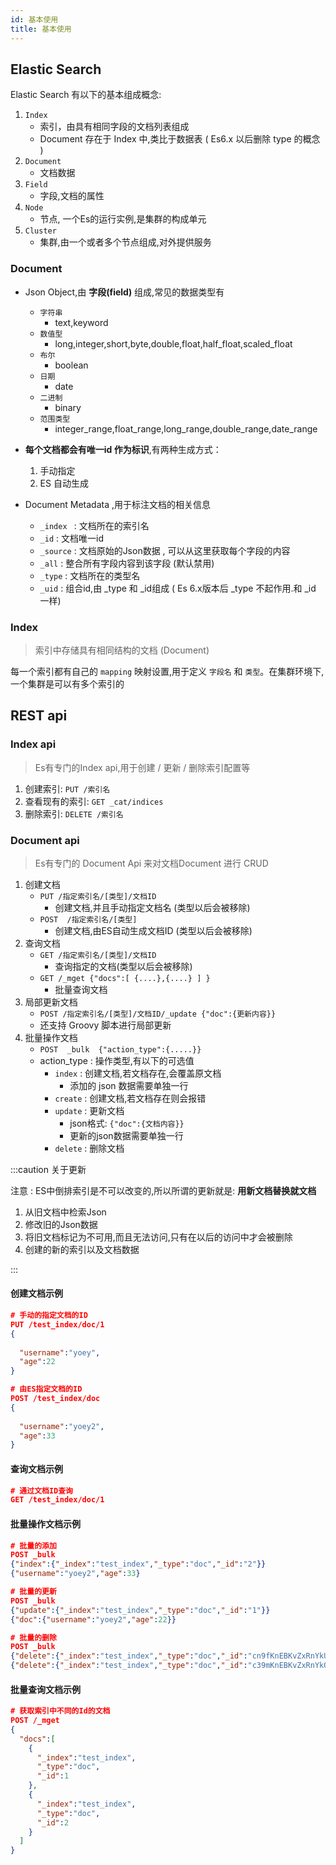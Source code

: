 ```yaml
---
id: 基本使用
title: 基本使用
---
```


## Elastic Search

Elastic Search 有以下的基本组成概念:

1. `Index`
    - 索引，由具有相同字段的文档列表组成
    - Document 存在于 Index 中,类比于数据表 ( Es6.x 以后删除 type 的概念 )
2. `Document`
    - 文档数据 
3. `Field`
    - 字段,文档的属性
4. `Node`
    - 节点, 一个Es的运行实例,是集群的构成单元
5. `Cluster`
    - 集群,由一个或者多个节点组成,对外提供服务

### Document

- Json Object,由 **字段(field)** 组成,常见的数据类型有
  - `字符串`
    - text,keyword
  - `数值型`
    - long,integer,short,byte,double,float,half_float,scaled_float
  - `布尔`
    - boolean
  - `日期`
    - date
  - `二进制`
    - binary
  - `范围类型`
    - integer_range,float_range,long_range,double_range,date_range

- **每个文档都会有唯一id 作为标识**,有两种生成方式：
  1. 手动指定
  2. ES 自动生成

- Document Metadata ,用于标注文档的相关信息
  - `_index ` :  文档所在的索引名
  - `_id`     :  文档唯一id
  - `_source` : 文档原始的Json数据 , 可以从这里获取每个字段的内容
  - `_all`    : 整合所有字段内容到该字段 (默认禁用)
  - `_type`   :  文档所在的类型名
  - `_uid`    :  组合id,由 _type 和 _id组成 ( Es 6.x版本后 _type 不起作用.和 _id 一样)

### Index

> 索引中存储具有相同结构的文档 (Document)

每一个索引都有自己的 `mapping` 映射设置,用于定义 `字段名` 和 `类型`。在集群环境下,一个集群是可以有多个索引的

## REST api

### Index api

> Es有专门的Index api,用于创建 / 更新 / 删除索引配置等

1. 创建索引: `PUT /索引名`
2. 查看现有的索引: `GET _cat/indices`
3. 删除索引: `DELETE /索引名`

### Document api

> Es有专门的 Document Api 来对文档Document 进行 CRUD

1. 创建文档
    - `PUT /指定索引名/[类型]/文档ID`
      - 创建文档,并且手动指定文档名 (类型以后会被移除)
    - `POST  /指定索引名/[类型]`
      - 创建文档,由ES自动生成文档ID (类型以后会被移除)
2. 查询文档
    - `GET /指定索引名/[类型]/文档ID`
      - 查询指定的文档(类型以后会被移除)
    - `GET /_mget {"docs":[ {....},{....} ] }`
      - 批量查询文档
3. 局部更新文档
    - `POST /指定索引名/[类型]/文档ID/_update {"doc":{更新内容}}`
    - 还支持 Groovy 脚本进行局部更新
4. 批量操作文档
    - `POST  _bulk  {"action_type":{.....}}`
    - action_type : 操作类型,有以下的可选值
      - `index` : 创建文档,若文档存在,会覆盖原文档
        - 添加的 json 数据需要单独一行
      - `create` : 创建文档,若文档存在则会报错
      - `update` : 更新文档
        - json格式: `{"doc":{文档内容}}`
        - 更新的json数据需要单独一行
      - `delete` : 删除文档

:::caution 关于更新

注意 : ES中倒排索引是不可以改变的,所以所谓的更新就是: **用新文档替换就文档**

  1. 从旧文档中检索Json
  2. 修改旧的Json数据
  3. 将旧文档标记为不可用,而且无法访问,只有在以后的访问中才会被删除
  4. 创建的新的索引以及文档数据

:::

#### 创建文档示例

```json
# 手动的指定文档的ID
PUT /test_index/doc/1
{
  
  "username":"yoey",
  "age":22
}

# 由ES指定文档的ID
POST /test_index/doc
{
  
  "username":"yoey2",
  "age":33
}
```

#### 查询文档示例

```json
# 通过文档ID查询
GET /test_index/doc/1
```

#### 批量操作文档示例

```json
# 批量的添加
POST _bulk
{"index":{"_index":"test_index","_type":"doc","_id":"2"}}
{"username":"yoey2","age":33}

# 批量的更新
POST _bulk
{"update":{"_index":"test_index","_type":"doc","_id":"1"}}
{"doc":{"username":"yoey2","age":22}}

# 批量的删除
POST _bulk
{"delete":{"_index":"test_index","_type":"doc","_id":"cn9fKnEBKvZxRnYkUwDq"}}
{"delete":{"_index":"test_index","_type":"doc","_id":"c39mKnEBKvZxRnYkQgCJ"}}
```

#### 批量查询文档示例

```json
# 获取索引中不同的Id的文档
POST /_mget
{
  "docs":[
    {
      "_index":"test_index",
      "_type":"doc",
      "_id":1
    },
    {
      "_index":"test_index",
      "_type":"doc",
      "_id":2
    }
  ]
}
```